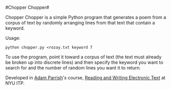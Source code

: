 #Chopper Chopper#

Chopper Chopper is a simple Python program that generates a poem from a corpus of text by randomly arranging lines from that text that contain a keyword.

Usage:

    python chopper.py <rozay.txt keyword 7

To use the program, point it toward a corpus of text (the text must already be broken up into discrete lines) and then specify the keyword you want to search for and the number of random lines you want it to return. 

Developed in [Adam Parrish](https://github.com/aparrish)'s course, [Reading and Writing Electronic Text](http://rwet.decontextualize.com/) at NYU ITP.



